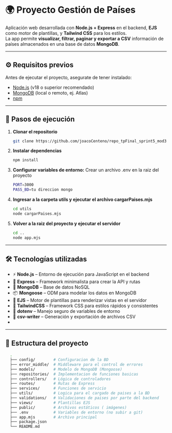 # 🌍 Proyecto Gestión de Países

Aplicación web desarrollada con **Node.js + Express** en el backend, **EJS** como motor de plantillas, y **Tailwind CSS** para los estilos.  
La app permite **visualizar, filtrar, paginar y exportar a CSV** información de países almacenados en una base de datos **MongoDB**.

---

## ⚙️ Requisitos previos

Antes de ejecutar el proyecto, asegurate de tener instalado:

- [Node.js](https://nodejs.org/) (v18 o superior recomendado)
- [MongoDB](https://www.mongodb.com/) (local o remoto, ej. Atlas)
- [npm](https://www.npmjs.com/) 

---

## 🚀 Pasos de ejecución

1. **Clonar el repositorio**

   ```bash
   git clone https://github.com/joacoCenteno/repo_tpFinal_sprint5_mod3.git

2. **Instalar dependencias**
   ```bash
   npm install

3. **Configurar variables de entorno:** 
    Crear un archivo .env en la raiz del proyecto
   ```bash
   PORT=3000
   PASS_BD=tu direccion mongo

4. **Ingresar a la carpeta utils y ejecutar el archivo cargarPaises.mjs**
   ```bash
   cd utils
   node cargarPaises.mjs
   
5. **Volver a la raiz del proyecto y ejecutar el servidor**
   ```bash
   cd ..
   node app.mjs
---
## 🛠️ Tecnologías utilizadas
- ⚡ **Node.js** – Entorno de ejecución para JavaScript en el backend
- 🚀 **Express** – Framework minimalista para crear la API y rutas
- 🍃 **MongoDB** – Base de datos NoSQL
- 📦 **Mongoose** – ODM para modelar los datos en MongoDB
- 🎨 **EJS** – Motor de plantillas para renderizar vistas en el servidor
- 🎨 **TailwindCSS** – Framework CSS para estilos rápidos y consistentes
- 🔑 **dotenv** – Manejo seguro de variables de entorno
- 📑 **csv-writer** – Generación y exportación de archivos CSV
- 
---

## 📂 Estructura del proyecto
```bash
  .
  ├── config/        # Configuracion de la BD
  ├── error_middle/  # Middleware para el control de errores
  ├── models/        # Modelo de MongoDB (Mongoose)
  ├── repositories/  # Implementacion de funciones basicas
  ├── controllers/   # Lógica de controladores
  ├── routes/        # Rutas de Express
  ├── services/      # Funciones de servicio
  ├── utils/         # Logica para el cargado de paises a la BD
  ├── validations/   # Validaciones de paises por parte del backend
  ├── views/         # Plantillas EJS
  ├── public/        # Archivos estáticos ( imágenes)
  ├── .env           # Variables de entorno (no subir a git)
  ├── app.mjs        # Archivo principal
  ├── package.json
  └── README.md


  
